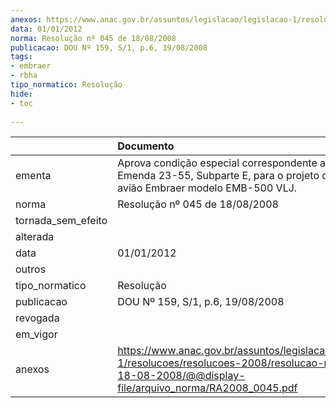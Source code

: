 ```yaml
---
anexos: https://www.anac.gov.br/assuntos/legislacao/legislacao-1/resolucoes/resolucoes-2008/resolucao-no-045-de-18-08-2008/@@display-file/arquivo_norma/RA2008_0045.pdf
data: 01/01/2012
norma: Resolução nº 045 de 18/08/2008
publicacao: DOU Nº 159, S/1, p.6, 19/08/2008
tags:
- embraer
- rbha
tipo_normatico: Resolução
hide: 
- toc 
 
---
```


|                    | Documento                                                                                                                                                       |
|:-------------------|:----------------------------------------------------------------------------------------------------------------------------------------------------------------|
| ementa             | Aprova condição especial correspondente ao RBHA 23, Emenda 23-55, Subparte E, para o projeto de tipo do avião Embraer modelo EMB-500 VLJ.                       |
| norma              | Resolução nº 045 de 18/08/2008                                                                                                                                  |
| tornada_sem_efeito |                                                                                                                                                                 |
| alterada           |                                                                                                                                                                 |
| data               | 01/01/2012                                                                                                                                                      |
| outros             |                                                                                                                                                                 |
| tipo_normatico     | Resolução                                                                                                                                                       |
| publicacao         | DOU Nº 159, S/1, p.6, 19/08/2008                                                                                                                                |
| revogada           |                                                                                                                                                                 |
| em_vigor           |                                                                                                                                                                 |
| anexos             | https://www.anac.gov.br/assuntos/legislacao/legislacao-1/resolucoes/resolucoes-2008/resolucao-no-045-de-18-08-2008/@@display-file/arquivo_norma/RA2008_0045.pdf |
